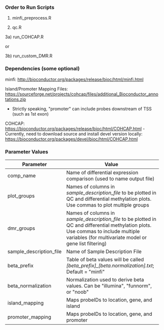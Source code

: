 ### Order to Run Scripts ###

1) minfi_preprocess.R

2) qc.R

3a) run_COHCAP.R

or

3b) run_custom_DMR.R

### Dependencies (some optional) ###

minfi: http://bioconductor.org/packages/release/bioc/html/minfi.html

Island/Promoter Mapping Files: https://sourceforge.net/projects/cohcap/files/additional_Bioconductor_annotations.zip
- Strictly speaking, "promoter" can include probes downstream of TSS (such as 1st exon)

COHCAP: https://bioconductor.org/packages/release/bioc/html/COHCAP.html
-Currently, need to download source and install devel version locally: https://bioconductor.org/packages/devel/bioc/html/COHCAP.html

### Parameter Values ###
| Parameter | Value|
|---|---|
|comp_name | Name of differential expression comparison (used to name output file)
|plot_groups | Names of columns in *sample_description_file* to be plotted in QC and differential methylation plots.  Use commas to plot multiple groups|
|dmr_groups | Names of columns in *sample_description_file* to be plotted in QC and differential methylation plots.  Use commas to include multiple variables (for multivariate model or gene list filtering)|
|sample_description_file|Name of Sample Description File|
|beta_prefix|Table of beta values will be called *[beta_prefix]_[beta.normalization].txt*; Default = "minfi"|
|beta_normalization|Normalization used to derive beta values.  Can be "illumina", "funnorm", or "noob"|
|island_mapping|Maps probeIDs to location, gene, and island|
|promoter_mapping|Maps probeIDs to location, gene, and promoter|
